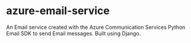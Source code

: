 # azure-email-service
An Email service created with the Azure Communication Services Python Email SDK to send Email messages. Built using Django.